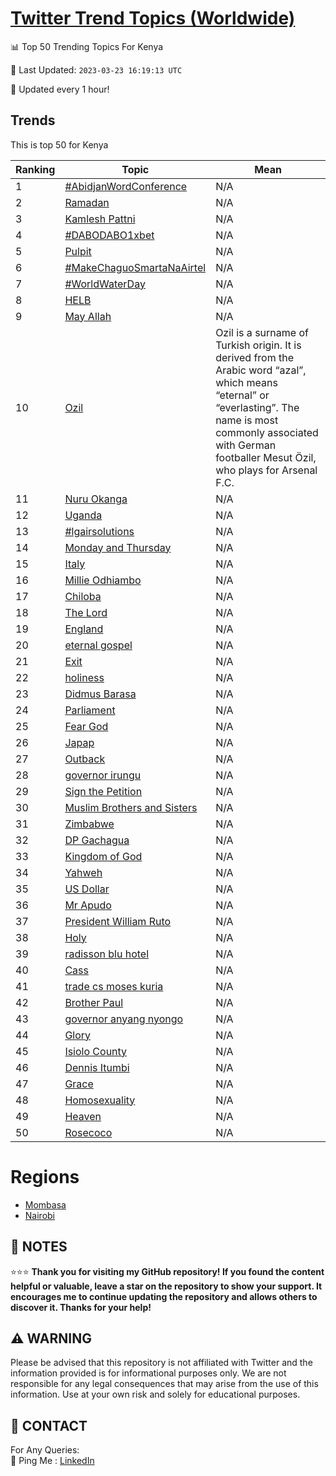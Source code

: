 [Twitter Trend Topics (Worldwide)](https://github.com/ErcinDedeoglu/Twitter-Trend-Topics)
==========


📊 Top 50 Trending Topics For Kenya

📆 Last Updated: `2023-03-23 16:19:13 UTC`

🔧 Updated every 1 hour!


## Trends

This is top 50 for Kenya

| Ranking | Topic | Mean |
| ------- | ------------ | ------------ |
| 1 | [#AbidjanWordConference](http://twitter.com/search?q=%23AbidjanWordConference) | N/A |
| 2 | [Ramadan](http://twitter.com/search?q=Ramadan) | N/A |
| 3 | [Kamlesh Pattni](http://twitter.com/search?q=Kamlesh+Pattni) | N/A |
| 4 | [#DABODABO1xbet](http://twitter.com/search?q=%23DABODABO1xbet) | N/A |
| 5 | [Pulpit](http://twitter.com/search?q=Pulpit) | N/A |
| 6 | [#MakeChaguoSmartaNaAirtel](http://twitter.com/search?q=%23MakeChaguoSmartaNaAirtel) | N/A |
| 7 | [#WorldWaterDay](http://twitter.com/search?q=%23WorldWaterDay) | N/A |
| 8 | [HELB](http://twitter.com/search?q=HELB) | N/A |
| 9 | [May Allah](http://twitter.com/search?q=May+Allah) | N/A |
| 10 | [Ozil](http://twitter.com/search?q=Ozil) | Ozil is a surname of Turkish origin. It is derived from the Arabic word “azal”, which means “eternal” or “everlasting”. The name is most commonly associated with German footballer Mesut Özil, who plays for Arsenal F.C. |
| 11 | [Nuru Okanga](http://twitter.com/search?q=Nuru+Okanga) | N/A |
| 12 | [Uganda](http://twitter.com/search?q=Uganda) | N/A |
| 13 | [#lgairsolutions](http://twitter.com/search?q=%23lgairsolutions) | N/A |
| 14 | [Monday and Thursday](http://twitter.com/search?q=Monday+and+Thursday) | N/A |
| 15 | [Italy](http://twitter.com/search?q=Italy) | N/A |
| 16 | [Millie Odhiambo](http://twitter.com/search?q=Millie+Odhiambo) | N/A |
| 17 | [Chiloba](http://twitter.com/search?q=Chiloba) | N/A |
| 18 | [The Lord](http://twitter.com/search?q=The+Lord) | N/A |
| 19 | [England](http://twitter.com/search?q=England) | N/A |
| 20 | [eternal gospel](http://twitter.com/search?q=eternal+gospel) | N/A |
| 21 | [Exit](http://twitter.com/search?q=Exit) | N/A |
| 22 | [holiness](http://twitter.com/search?q=holiness) | N/A |
| 23 | [Didmus Barasa](http://twitter.com/search?q=Didmus+Barasa) | N/A |
| 24 | [Parliament](http://twitter.com/search?q=Parliament) | N/A |
| 25 | [Fear God](http://twitter.com/search?q=Fear+God) | N/A |
| 26 | [Japap](http://twitter.com/search?q=Japap) | N/A |
| 27 | [Outback](http://twitter.com/search?q=Outback) | N/A |
| 28 | [governor irungu](http://twitter.com/search?q=governor+irungu) | N/A |
| 29 | [Sign the Petition](http://twitter.com/search?q=Sign+the+Petition) | N/A |
| 30 | [Muslim Brothers and Sisters](http://twitter.com/search?q=Muslim+Brothers+and+Sisters) | N/A |
| 31 | [Zimbabwe](http://twitter.com/search?q=Zimbabwe) | N/A |
| 32 | [DP Gachagua](http://twitter.com/search?q=DP+Gachagua) | N/A |
| 33 | [Kingdom of God](http://twitter.com/search?q=Kingdom+of+God) | N/A |
| 34 | [Yahweh](http://twitter.com/search?q=Yahweh) | N/A |
| 35 | [US Dollar](http://twitter.com/search?q=US+Dollar) | N/A |
| 36 | [Mr Apudo](http://twitter.com/search?q=Mr+Apudo) | N/A |
| 37 | [President William Ruto](http://twitter.com/search?q=President+William+Ruto) | N/A |
| 38 | [Holy](http://twitter.com/search?q=Holy) | N/A |
| 39 | [radisson blu hotel](http://twitter.com/search?q=radisson+blu+hotel) | N/A |
| 40 | [Cass](http://twitter.com/search?q=Cass) | N/A |
| 41 | [trade cs moses kuria](http://twitter.com/search?q=trade+cs+moses+kuria) | N/A |
| 42 | [Brother Paul](http://twitter.com/search?q=Brother+Paul) | N/A |
| 43 | [governor anyang nyongo](http://twitter.com/search?q=governor+anyang+nyongo) | N/A |
| 44 | [Glory](http://twitter.com/search?q=Glory) | N/A |
| 45 | [Isiolo County](http://twitter.com/search?q=Isiolo+County) | N/A |
| 46 | [Dennis Itumbi](http://twitter.com/search?q=Dennis+Itumbi) | N/A |
| 47 | [Grace](http://twitter.com/search?q=Grace) | N/A |
| 48 | [Homosexuality](http://twitter.com/search?q=Homosexuality) | N/A |
| 49 | [Heaven](http://twitter.com/search?q=Heaven) | N/A |
| 50 | [Rosecoco](http://twitter.com/search?q=Rosecoco) | N/A |



# Regions

* [Mombasa](</Kenya/Mombasa.md>)
* [Nairobi](</Kenya/Nairobi.md>)



## 📝 NOTES

⭐⭐⭐ **Thank you for visiting my GitHub repository! If you found the content helpful or valuable, leave a star on the repository to show your support. It encourages me to continue updating the repository and allows others to discover it. Thanks for your help!**


## ⚠️ WARNING

Please be advised that this repository is not affiliated with Twitter and the information provided is for informational purposes only. We are not responsible for any legal consequences that may arise from the use of this information. Use at your own risk and solely for educational purposes.


## 📨 CONTACT

 For Any Queries:  
            🏓 Ping Me : [LinkedIn](https://www.linkedin.com/in/ercindedeoglu/)
